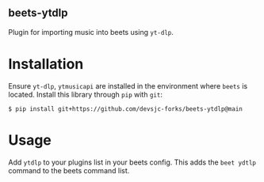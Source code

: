 beets-ytdlp
-----------

Plugin for importing music into beets using `yt-dlp`.

Installation
============

Ensure `yt-dlp`, `ytmusicapi` are installed in the environment where `beets` is located. Install this library through `pip` with `git`:

```shell
$ pip install git+https://github.com/devsjc-forks/beets-ytdlp@main
```

Usage
=====

Add `ytdlp` to your plugins list in your beets config. This adds the `beet ydtlp` command to the beets command list.


